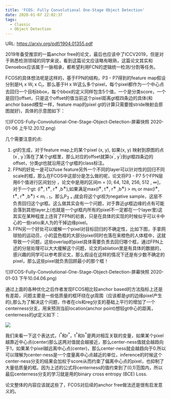 ```yaml
---
title: 'FCOS: Fully Convolutional One-Stage Object Detection'
date: 2020-01-07 22:02:37
tags:
  - Classic
  - Object Detection
---
```

URL: https://arxiv.org/pdf/1904.01355.pdf

2019年备受推崇的一篇anchor free的论文，最后也应该中了ICCV2019，但是对于熟悉检测领域的同学来说，看到这篇论文应该略有眼熟，这篇论文其实和Densebox应该属于一脉相承，都希望利用FCN的逻辑统一检测/分割等任务。

FCOS的具体想法呢是这样的，基于FPN的结构，P3 - P7得到的feature map假设分别是H<sub>i</sub> x W<sub>i</sub> x C<sub>i</sub>，那么基于H x W这么多个pixel，每个pixel都作为一个中心点去回归一个目标bbox，每个bbox的定义同样包含5个值，一个是分类score，一个是回归offset，只是这个offset的值当前这个pixel距离gt框四条边的具体(和anchor based模型一样，feature map的pixel gt的计算只需要按stride映射会原图就好)，具体的示意图如下：

![](FCOS-Fully-Convolutional-One-Stage-Object-Detection-屏幕快照 2020-01-06 上午12.20.12.png)

几个需要注意的点:
1. gt的生成，对于feature map上的某个pixel (x, y), 如果(x, y) 映射到原图的点(x<sup>'</sup>, y<sup>'</sup>)落在了某个gt框里，那么对应的offset就算(x<sup>'</sup>, y<sup>'</sup>)到gt框四条边的offset，分类gt也就沿用这个gt框的class标注。
2. FPN的好处一是可以fuse feature另外一个不同的layer可以针对性的回归不同scale的框，那么在FCOS中这部分是怎么做的呢，论文将P3 - P7 5个FPN层用6个值进行区间划分 ，论文中是用的区间m = [0, 64, 128, 256, 512 , ∞]，对于一个gt: (l<sup>∗</sup>, t<sup>∗</sup>, r<sup>∗</sup> ,b<sup>∗</sup>),如果满足max(l<sup>∗</sup>, t<sup>∗</sup>, r<sup>∗</sup> ,b<sup>∗</sup>) > m<sub>i</sub> or max(l<sup>∗</sup>, t<sup>∗</sup>, r<sup>∗</sup> ,b<sup>∗</sup>) < m<sub>i - 1</sub>，那么P<sub>3 + i</sub>就会将这个gt视为negative sample，这层不负责回归这个gt框。这么做其实会有一个问题，对于靠近gt框边缘的点有可能会落到其他layer上(也就是一个gt框内所有的pixel不一定都在一个layer里)这其实在某种程度上违背了FPN的初衷，只是在具体的实现的时候似乎可以卡中心的一些ratio来人为的干掉边缘pixel。
3. FPN另一个好处可以缓解一个pixel对目标回归的不确定性，比如下图，手拿网球拍的运动员，小的蓝色框的大部分pixel同时也落在来橙色的人体框中，这就导致一个问题，这些overlap的pixel具体需要负责去回归哪个框，通过FPN上述的分层处理可以大大缓解这个问题，论文的ablation里是有具体的数据的，感兴趣的同学可以参考原论文，那么假设在这样的情况下还是有少数不确定的pixel，那么这些pixel就负责回顾最小的那个框！

![](FCOS-Fully-Convolutional-One-Stage-Object-Detection-屏幕快照 2020-01-03 下午10.04.06.png)

通过上面的各种优化之后作者发现FCOS相比较anchor based的方法指标上还是有差距，问题主要是一些低质量的框环绕在gt周围（应该都是gt的边缘pixel产生的),那么为了解决这个问题，作者在cls和reg分支的基础上平行的增加了一个centerness分支，用来预测当前location(anchor point)想较gt中心的距离，centerness的gt定义如下：

![](FCOS-Fully-Convolutional-One-Stage-Object-Detection-截屏2020-01-1200.31.54.png)

我们来看一下这个表达式，l<sup>\*</sup>和r<sup>\*</sup>，t<sup>\*</sup>和b<sup>\*</sup>是两对相互关联的变量，如果某个pixel越靠近中心点(center)那么这两对值就会越接近，那么center-ness值就会越趋向于1，如果某个pixel越远离中心点(center)，那么center-ness就会越趋向于0.所以可以理解为center-ness是一个度量离中心点越近的单位，inference的时候这个center-ness分支的结果会加权于score从而约束了偏离中心点的pixel，也抑制了大量低质量的框。因为上述的公式将centerness的值约束到了(0,1)范围内，所以最后centerness分支的学习就是用的binary cross entropy (BCE) Loss.

论文整体的内容应该就这些了，FCOS对后续的anchor free做法还是很有启发意义的。
